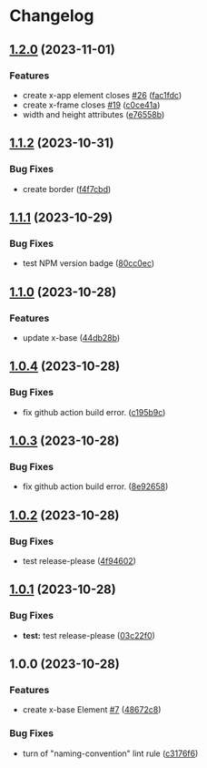 # Changelog

## [1.2.0](https://github.com/martinrossil/x-tags/compare/v1.1.2...v1.2.0) (2023-11-01)


### Features

* create x-app element closes [#26](https://github.com/martinrossil/x-tags/issues/26) ([fac1fdc](https://github.com/martinrossil/x-tags/commit/fac1fdc914e8bcb74ec0bb2fc880976311ac21fe))
* create x-frame closes [#19](https://github.com/martinrossil/x-tags/issues/19) ([c0ce41a](https://github.com/martinrossil/x-tags/commit/c0ce41a38a165f8863c96b7429a2150082f3a4ef))
* width and height attributes ([e76558b](https://github.com/martinrossil/x-tags/commit/e76558be86d875dc5f59bd273743f1021321f75f))

## [1.1.2](https://github.com/martinrossil/x-tags/compare/v1.1.1...v1.1.2) (2023-10-31)


### Bug Fixes

* create border ([f4f7cbd](https://github.com/martinrossil/x-tags/commit/f4f7cbd779252db8cc7ec0544ace3187ac1aecda))

## [1.1.1](https://github.com/martinrossil/x-tags/compare/v1.1.0...v1.1.1) (2023-10-29)


### Bug Fixes

* test NPM version badge ([80cc0ec](https://github.com/martinrossil/x-tags/commit/80cc0ecb1b142e8f0cf73588b08cb049bbd5f3f9))

## [1.1.0](https://github.com/martinrossil/x-tags/compare/v1.0.4...v1.1.0) (2023-10-28)


### Features

* update x-base ([44db28b](https://github.com/martinrossil/x-tags/commit/44db28b956a7bb43007b0aac943ef2e9bd45ab7c))

## [1.0.4](https://github.com/martinrossil/x-tags/compare/v1.0.3...v1.0.4) (2023-10-28)


### Bug Fixes

* fix github action build error. ([c195b9c](https://github.com/martinrossil/x-tags/commit/c195b9c14a50910d2c2141a43bc8e62569269028))

## [1.0.3](https://github.com/martinrossil/x-tags/compare/v1.0.2...v1.0.3) (2023-10-28)


### Bug Fixes

* fix github action build error. ([8e92658](https://github.com/martinrossil/x-tags/commit/8e92658eddd7728e5d1944ee362d0938c7061ef2))

## [1.0.2](https://github.com/martinrossil/x-tags/compare/v1.0.1...v1.0.2) (2023-10-28)


### Bug Fixes

* test release-please ([4f94602](https://github.com/martinrossil/x-tags/commit/4f94602b920d2ff7ce8b29b79e377546c3551d1d))

## [1.0.1](https://github.com/martinrossil/x-tags/compare/v1.0.0...v1.0.1) (2023-10-28)


### Bug Fixes

* **test:** test release-please ([03c22f0](https://github.com/martinrossil/x-tags/commit/03c22f0b42ff4ec1a9f065cdbdda97ae7aff6054))

## 1.0.0 (2023-10-28)


### Features

* create x-base Element [#7](https://github.com/martinrossil/x-tags/issues/7) ([48672c8](https://github.com/martinrossil/x-tags/commit/48672c81c7ddde0c8e4962a2771344c090c05ae5))


### Bug Fixes

* turn of "naming-convention" lint rule ([c3176f6](https://github.com/martinrossil/x-tags/commit/c3176f6aae1541e814cfe5cd797acc8ae2daf0a4))
